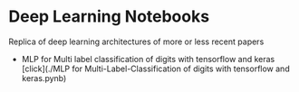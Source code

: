 # Deep Learning Notebooks

Replica of deep learning architectures of more or less recent papers

- MLP for Multi label classification of digits  with tensorflow and keras [click](./MLP for Multi-Label-Classification of digits with tensorflow and keras.pynb)

